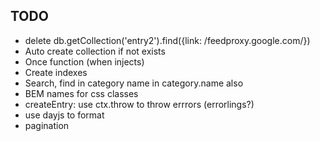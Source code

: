 ## TODO
* delete db.getCollection('entry2').find({link: /feedproxy\.google\.com/})
* Auto create collection if not exists
* Once function (when injects)
* Create indexes
* Search, find in category name in category.name also
* BEM names for css classes
* createEntry: use ctx.throw to throw errrors (errorlings?)
* use dayjs to format
* pagination
